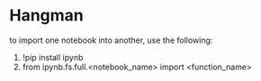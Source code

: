 # Hangman
to import one notebook into another, use the following:
1) !pip install ipynb
2) from ipynb.fs.full.<notebook_name> import <function_name>

